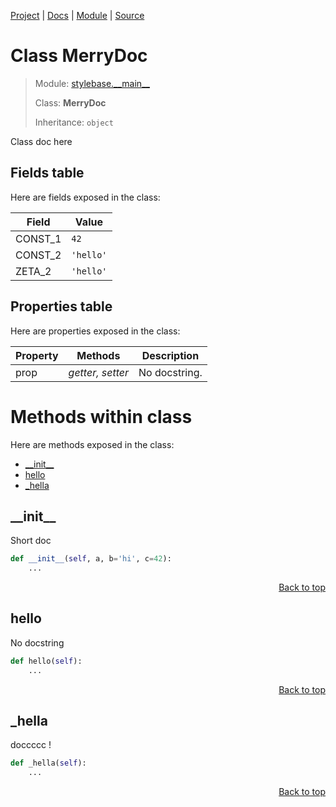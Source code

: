 [Project](github.com/pyrustic/stylebase#readme) | [Docs](https://github.com/pyrustic/stylebase/blob/master/docs/README.md) | [Module](https://github.com/pyrustic/stylebase/blob/master/docs/modules/stylebase/__main__/README.md) | [Source](https://github.com/pyrustic/stylebase/blob/master/stylebase/__main__.py)

# Class MerryDoc
> Module: [stylebase.\_\_main\_\_](https://github.com/pyrustic/stylebase/blob/master/docs/modules/stylebase/__main__/README.md)
>
> Class: **MerryDoc**
>
> Inheritance: `object`

Class doc here

## Fields table
Here are fields exposed in the class:

| Field | Value |
| --- | --- |
| CONST\_1 | `42` |
| CONST\_2 | `'hello'` |
| ZETA\_2 | `'hello'` |

## Properties table
Here are properties exposed in the class:

| Property | Methods | Description |
| --- | --- | --- |
| prop | _getter, setter_ | No docstring. |

# Methods within class
Here are methods exposed in the class:
- [\_\_init\_\_](#__init__)
- [hello](#hello)
- [\_hella](#_hella)

## \_\_init\_\_
Short doc

```python
def __init__(self, a, b='hi', c=42):
    ...
```

<p align="right"><a href="##methods-within-merrydoc">Back to top</a></p>

## hello
No docstring

```python
def hello(self):
    ...
```

<p align="right"><a href="##methods-within-merrydoc">Back to top</a></p>

## \_hella
doccccc !

```python
def _hella(self):
    ...
```

<p align="right"><a href="##methods-within-merrydoc">Back to top</a></p>
